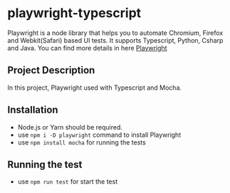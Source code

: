 # playwright-typescript

Playwright is a node library that helps you to automate Chromium, Firefox and Webkit(Safari) based UI tests. It supports Typescript, Python, Csharp and Java. You can find more details in here [Playwright](https://playwright.dev/)

## Project Description

In this project, Playwright used with Typescript and Mocha. 

## Installation


* Node.js or Yarn should be required. 
* use `npm i -D playwright` command to install Playwright
* use `npm install mocha` for running the tests

## Running the test

* use `npm run test` for start the test
